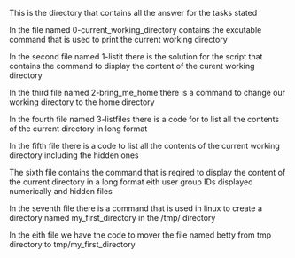 This is the directory that contains all the answer for the tasks stated 

In the file named 0-current_working_directory contains the excutable command that is used to print the current working directory

In the second file named 1-listit there is the solution for the script that contains the command to display the content of the curent working directory

In the third file named 2-bring_me_home there is a command to change our working directory to the home directory

In the fourth file named 3-listfiles there is a code for to list all the contents of the current directory in long format

In the fifth file there is a code to list all the contents of the current working directory including the hidden ones

The sixth file contains the command that is reqired to display the content of the current directory in a long format eith user group IDs displayed numerically and hidden files

In the seventh file there is a command that is used in linux to create a directory named my_first_directory in the /tmp/ directory

In the eith file we have the code to mover the file named betty from tmp directory to tmp/my_first_directory 
